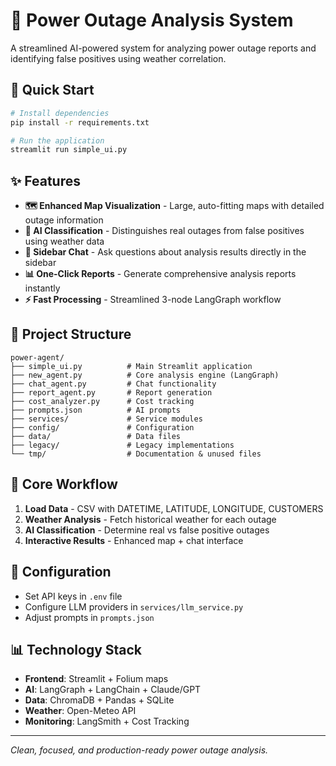 # 🔌 Power Outage Analysis System

A streamlined AI-powered system for analyzing power outage reports and identifying false positives using weather correlation.

## 🚀 Quick Start

```bash
# Install dependencies
pip install -r requirements.txt

# Run the application
streamlit run simple_ui.py
```

## ✨ Features

- **🗺️ Enhanced Map Visualization** - Large, auto-fitting maps with detailed outage information
- **🤖 AI Classification** - Distinguishes real outages from false positives using weather data
- **💬 Sidebar Chat** - Ask questions about analysis results directly in the sidebar
- **📊 One-Click Reports** - Generate comprehensive analysis reports instantly
- **⚡ Fast Processing** - Streamlined 3-node LangGraph workflow

## 📁 Project Structure

```
power-agent/
├── simple_ui.py          # Main Streamlit application
├── new_agent.py          # Core analysis engine (LangGraph)
├── chat_agent.py         # Chat functionality
├── report_agent.py       # Report generation
├── cost_analyzer.py      # Cost tracking
├── prompts.json          # AI prompts
├── services/             # Service modules
├── config/               # Configuration
├── data/                 # Data files
├── legacy/               # Legacy implementations
└── tmp/                  # Documentation & unused files
```

## 🎯 Core Workflow

1. **Load Data** - CSV with DATETIME, LATITUDE, LONGITUDE, CUSTOMERS
2. **Weather Analysis** - Fetch historical weather for each outage
3. **AI Classification** - Determine real vs false positive outages
4. **Interactive Results** - Enhanced map + chat interface

## 🔧 Configuration

- Set API keys in `.env` file
- Configure LLM providers in `services/llm_service.py`
- Adjust prompts in `prompts.json`

## 📊 Technology Stack

- **Frontend**: Streamlit + Folium maps
- **AI**: LangGraph + LangChain + Claude/GPT
- **Data**: ChromaDB + Pandas + SQLite
- **Weather**: Open-Meteo API
- **Monitoring**: LangSmith + Cost Tracking

---

*Clean, focused, and production-ready power outage analysis.* 